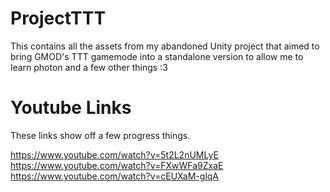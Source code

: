 # ProjectTTT
This contains all the assets from my abandoned Unity project that aimed to bring GMOD's TTT gamemode into a standalone version to allow me to learn photon and a few other things :3

# Youtube Links
These links show off a few progress things.

https://www.youtube.com/watch?v=5t2L2nUMLyE<br>
https://www.youtube.com/watch?v=FXwWFa9ZxaE<br>
https://www.youtube.com/watch?v=cEUXaM-glqA
